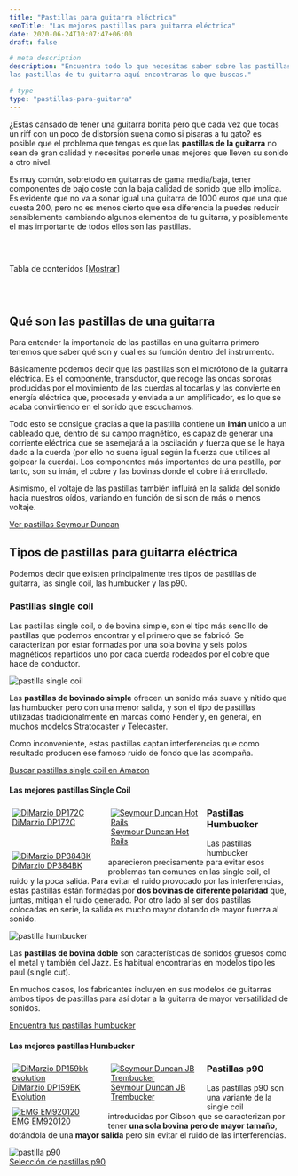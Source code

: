 ```yaml
---
title: "Pastillas para guitarra eléctrica"
seoTitle: "Las mejores pastillas para guitarra eléctrica"
date: 2020-06-24T10:07:47+06:00
draft: false

# meta description
description: "Encuentra todo lo que necesitas saber sobre las pastillas para guitarra. Todos los tipos, las mejores marcas y modelos. Si quieres cambiar
las pastillas de tu guitarra aquí encontraras lo que buscas."

# type
type: "pastillas-para-guitarra"
---
```


¿Estás cansado de tener una guitarra bonita pero que cada vez que tocas un riff con un poco de distorsión suena como si pisaras a tu gato? es posible que el 
problema que tengas es que las **pastillas de la guitarra** no sean de gran calidad y necesites ponerle unas mejores que lleven su sonido a
otro nivel.

Es muy común, sobretodo en guitarras de gama media/baja, tener componentes de bajo coste con la baja calidad de sonido que ello implica.
Es evidente que no va a sonar igual una guitarra de 1000 euros que una que cuesta 200, pero no es menos cierto que esa diferencia la puedes
reducir sensiblemente cambiando algunos elementos de tu guitarra, y posiblemente el más importante de todos ellos son las pastillas.



&nbsp;

<div id="toc_container" class="toc_light_blue no_bullets" style="width: auto; display: table;">
  <p class="toc_title">Tabla de contenidos 
    <span class="toc_toggle">[<a id="toggle-link" href="javascript:void(0);" onclick="javascript:changeTocVisibility();">Mostrar</a>]</span>
  </p>
  <ul id="toc-list" class="toc_list" style="display: none;">
    <li><a href="#qué-son-las-pastillas-de-una-guitarra"><span class="toc_number toc_depth_1">1</span> Qué son las pastillas de una guitarra</a></li>
    <li>
      <a href="#tipos-de-pastillas-para-guitarra-eléctrica">
        <span class="toc_number toc_depth_1">2</span> Tipos de pastillas para guitarra eléctrica
      </a>
    </li>
    <li><a href="#pastillas-single-coil"><span class="toc_number toc_depth_2">2.1</span> Pastillas single coil&nbsp;</a></li>
    <li><a href="#las-mejores-pastillas-single-coil"><span class="toc_number toc_depth_3">2.1.1</span> Las mejores pastillas Single Coil&nbsp;</a></li>
    <li><a href="#pastillas-humbucker"><span class="toc_number toc_depth_2">2.2</span> Pastillas Humbucker&nbsp;</a></li>
    <li><a href="#las-mejores-pastillas-humbucker"><span class="toc_number toc_depth_3">2.2.1</span> Las mejores pastillas Humbucker&nbsp;</a></li>
    <li><a href="#pastillas-p90"><span class="toc_number toc_depth_2">2.3</span> Pastillas p90&nbsp;</a></li>
  </ul>
</div>

&nbsp;

## Qué son las pastillas de una guitarra

Para entender la importancia de las pastillas en una guitarra primero tenemos que saber qué son y cual es su función dentro del instrumento.

Básicamente podemos decir que las pastillas son el micrófono de la guitarra eléctrica. Es el componente, transductor,  que recoge las ondas sonoras producidas 
por el movimiento de las cuerdas al tocarlas y las convierte en energía eléctrica que, procesada y enviada a un amplificador, es lo que se acaba convirtiendo 
en el sonido que escuchamos.

Todo esto se consigue gracias a que la pastilla contiene un **imán** unido a un cableado que, dentro de su campo magnético, es capaz de generar 
una corriente eléctrica que se asemejará a la oscilación y fuerza que se le haya dado a la cuerda 
(por ello no suena igual según la fuerza que utilices al golpear la cuerda). Los componentes más importantes de una pastilla, por tanto, son su imán, el cobre y las bovinas
donde el cobre irá enrollado.

Asimismo, el voltaje de las pastillas también influirá en la salida del sonido hacia nuestros oídos, variando en función de si son de más
o menos voltaje.

<div>
	<a href="https://amzn.to/31EJnBu" class="btn" rel="nofollow noopener noreferrer" target="_blank">Ver pastillas Seymour Duncan</a>
</div>

## Tipos de pastillas para guitarra eléctrica

Podemos decir que existen principalmente tres tipos de pastillas de guitarra, las single coil, las humbucker y las p90.

### Pastillas single coil

Las pastillas single coil, o de bovina simple, son el tipo más sencillo de pastillas que podemos encontrar y el primero que se fabricó. 
Se caracterizan por estar formadas por una sola bovina y seis polos magnéticos repartidos uno por cada cuerda rodeados por el cobre que hace de conductor.

<img src="../../images/pastillas/pastilla-single-coil.jpg" alt="pastilla single coil">

Las **pastillas de bovinado simple** ofrecen un sonido más suave y nítido que las humbucker pero con una menor salida, y son el tipo de pastillas utilizadas tradicionalmente en 
marcas como Fender y, en general, en muchos modelos Stratocaster y Telecaster.

Como inconveniente, estas pastillas captan interferencias que como resultado producen ese famoso ruido de fondo que las acompaña.

<div>
  <a href="https://amzn.to/2ZI1zYn" class="btn" rel="nofollow noopener noreferrer" target="_blank">Buscar pastillas single coil en Amazon</a>
</div>

#### Las mejores pastillas Single Coil

<div class="row">
      <div class="column" style="float: left; width: 33.33%; padding: 5px;">
        <a href="https://amzn.to/2YinNiK" rel="nofollow noopener noreferrer" target="_blank">
          <img src="../../images/pastillas/DiMarzio-DP172C.jpg" alt="DiMarzio DP172C">
          <figcaption>DiMarzio DP172C</figcaption>
        </a>
      </div>
      <div class="column" style="float: left; width: 33.33%; padding: 5px;">
        <a href="https://amzn.to/3h4MjfX" rel="nofollow noopener noreferrer" target="_blank">
          <img src="../../images/pastillas/Seymour-Duncan-Hot-Rails.jpg" alt="Seymour Duncan Hot Rails">
          <figcaption>Seymour Duncan Hot Rails</figcaption>
        </a>
      </div>
      <div class="column" style="float: left; width: 33.33%; padding: 5px;">
        <a href="https://amzn.to/2Y8wxIk" rel="nofollow noopener noreferrer" target="_blank">
          <img src="../../images/pastillas/DiMarzio-DP384BK.jpg" alt="DiMarzio DP384BK">
          <figcaption>DiMarzio DP384BK</figcaption>
        </a>
      </div>
</div>

### Pastillas Humbucker

Las pastillas humbucker aparecieron precisamente para evitar esos problemas tan comunes en las single coil, el ruido y la poca salida. Para evitar el ruido provocado por las
interferencias, estas pastillas están formadas por **dos bovinas de diferente polaridad** que, juntas, mitigan el ruido generado. Por otro lado al ser dos pastillas colocadas en
serie, la salida es mucho mayor dotando de mayor fuerza al sonido.

<img src="../../images/pastillas/pastilla-humbucker.jpg" alt="pastilla humbucker">

Las **pastillas de bovina doble** son características de sonidos gruesos como el metal y también del Jazz. Es habitual encontrarlas en modelos tipo les paul (single cut).

En muchos casos, los fabricantes incluyen en sus modelos de guitarras ámbos tipos de pastillas para así dotar a la guitarra de mayor versatilidad de sonidos.

<div>
  <a href="https://amzn.to/3ir3vgi" class="btn" rel="nofollow noopener noreferrer" target="_blank">Encuentra tus pastillas humbucker</a>
</div>

#### Las mejores pastillas Humbucker

<div class="row">
      <div class="column" style="float: left; width: 33.33%; padding: 5px;">
        <a href="https://amzn.to/2YinNiK" rel="nofollow noopener noreferrer" target="_blank">
          <img src="../../images/pastillas/DiMarzio-DP159BK-evolution.jpg" alt="DiMarzio DP159bk evolution">
          <figcaption>DiMarzio DP159BK Evolution</figcaption>
        </a>
      </div>
      <div class="column" style="float: left; width: 33.33%; padding: 5px;">
        <a href="https://amzn.to/3h4MjfX" rel="nofollow noopener noreferrer" target="_blank">
          <img src="../../images/pastillas/Seymour-Duncan-JB-Trembucker.jpg" alt="Seymour Duncan JB Trembucker">
          <figcaption>Seymour Duncan JB Trembucker</figcaption>
        </a>
      </div>
      <div class="column" style="float: left; width: 33.33%; padding: 5px;">
        <a href="https://amzn.to/2Y8wxIk" rel="nofollow noopener noreferrer" target="_blank">
          <img src="../../images/pastillas/EMG-EM920120.jpg" alt="EMG EM920120">
          <figcaption>EMG EM920120</figcaption>
        </a>
      </div>
</div>

###  Pastillas p90

Las pastillas p90 son una variante de la single coil introducidas por Gibson que se caracterizan por tener **una sola bovina pero de mayor tamaño**, dotándola de una 
**mayor salida** pero sin evitar el ruido de las interferencias.

<img src="../../images/pastillas/pastilla-p90.jpg" alt="pastilla p90">

<div>
  <a href="https://amzn.to/2C4ECqe" class="btn" rel="nofollow noopener noreferrer" target="_blank">Selección de pastillas p90</a>
</div>